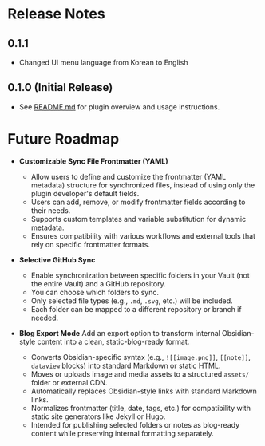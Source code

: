 # Release Notes

## 0.1.1

- Changed UI menu language from Korean to English

## 0.1.0 (Initial Release)

- See [README.md](./README.md) for plugin overview and usage instructions. 

# Future Roadmap

- **Customizable Sync File Frontmatter (YAML)**
  - Allow users to define and customize the frontmatter (YAML metadata) structure for synchronized files, instead of using only the plugin developer's default fields.
  - Users can add, remove, or modify frontmatter fields according to their needs.
  - Supports custom templates and variable substitution for dynamic metadata.
  - Ensures compatibility with various workflows and external tools that rely on specific frontmatter formats.

- **Selective GitHub Sync**  
  - Enable synchronization between specific folders in your Vault (not the entire Vault) and a GitHub repository.  
  - You can choose which folders to sync.
  - Only selected file types (e.g., `.md`, `.svg`, etc.) will be included.
  - Each folder can be mapped to a different repository or branch if needed.

- **Blog Export Mode**
  Add an export option to transform internal Obsidian-style content into a clean, static-blog-ready format.  
  - Converts Obsidian-specific syntax (e.g., `![[image.png]]`, `[[note]]`, `dataview` blocks) into standard Markdown or static HTML.  
  - Moves or uploads image and media assets to a structured `assets/` folder or external CDN.  
  - Automatically replaces Obsidian-style links with standard Markdown links.  
  - Normalizes frontmatter (title, date, tags, etc.) for compatibility with static site generators like Jekyll or Hugo.  
  - Intended for publishing selected folders or notes as blog-ready content while preserving internal formatting separately.